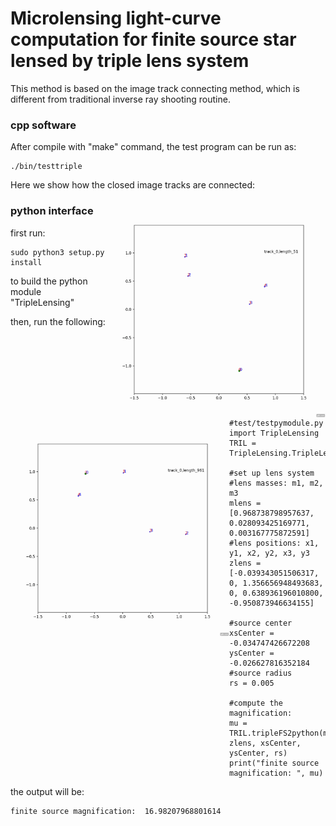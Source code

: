 # Microlensing light-curve computation for finite source star lensed by triple lens system

This method is based on the image track connecting method, which is different from traditional inverse ray shooting routine.

### cpp software

After compile with "make" command, the test program can be run as:

```
./bin/testtriple
```

Here we show how the closed image tracks are connected:

<img align="right" src="./doc/connected_track_eg.gif" width="350" height="350"><img align="left" src="./doc/connected_track_eg2.gif" width="350" height="350"> 















### python interface

first run:

```
sudo python3 setup.py install
```

to build the python module "TripleLensing"

then, run the following:

```
#test/testpymodule.py
import TripleLensing
TRIL = TripleLensing.TripleLensing()

#set up lens system
#lens masses: m1, m2, m3
mlens = [0.968738798957637, 0.028093425169771, 0.003167775872591]
#lens positions: x1, y1, x2, y2, x3, y3
zlens = [-0.039343051506317, 0, 1.356656948493683, 0, 0.638936196010800, -0.950873946634155]

#source center
xsCenter = -0.034747426672208
ysCenter = -0.026627816352184
#source radius
rs = 0.005

#compute the magnification:
mu = TRIL.tripleFS2python(mlens, zlens, xsCenter, ysCenter, rs)
print("finite source magnification: ", mu)
```

the output will be:

```
finite source magnification:  16.98207968801614
```


